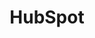 ---
content-type: "embed-form"
form-type: "source"
key: "source-form-properties-hubspot-object"

title: "HubSpot"
description: "A Hubspot connection reads data from the Hubspot API and corresponds to the source type of `platform.hubspot`."

object-attributes:
  - name: "frequency_in_minutes"
    type: "string"
    description: |
      Defines how often, in minutes, Stitch should attempt to replicate data from HubSpot. Accepted values are:

      - `1`
      - `10`
      - `30`
      - `60`
      - `360`
      - `720`
      - `1440`

  - name: "start_date"
    type: "string"
    description: |
      The date from which Stitch should begin replicating data from HubSpot. Data from this date forward will be replicated.

      Data in this field must adhere to the `YYYY-MM-DDTHH:MM:SSZ` format. For example: `2018-01-01T11:59:59Z`

examples: 
  - code: |
      {  
       "type":"platform.hubspot",
       "properties":{  
          "frequency_in_minutes":"30",
          "start_date":"2018-01-10T00:00:00Z"
        }
      }
---